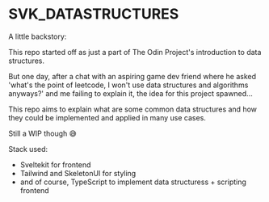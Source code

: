 # SVK_DATASTRUCTURES

A little backstory:

This repo started off as just a part of The Odin Project's introduction to data structures. 

But one day, after a chat with an aspiring game dev friend where he asked 'what's the point of leetcode, I won't use data structures and algorithms anyways?' and me failing to explain it, the idea for this project spawned...

This repo aims to explain what are some common data structures and how they could be 
implemented and applied in many use cases. 

Still a WIP though 😅

Stack used:

 - Sveltekit for frontend
 - Tailwind and SkeletonUI for styling
 - and of course, TypeScript to implement data structuress + scripting frontend